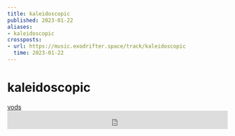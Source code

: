 ```yaml
---
title: kaleidoscopic
published: 2023-01-22
aliases:
- kaleidoscopic
crossposts:
- url: https://music.exodrifter.space/track/kaleidoscopic
  time: 2023-01-22
---
```


# kaleidoscopic

<div class="flex">
<div><i class="ri-video-fill"></i> <a href="https://vods.exodrifter.space/tag/song-kaleidoscopic">vods</a></div>
</div>

<iframe style="border: 0; width: 100%; max-width: 700px; height: 42px;" src="https://bandcamp.com/EmbeddedPlayer/album=477085509/size=small/bgcol=333333/linkcol=0f91ff/track=638554513/transparent=true/" seamless><a href="https://music.exodrifter.space/album/lonely-metro">lonely metro by exodrifter</a></iframe>
